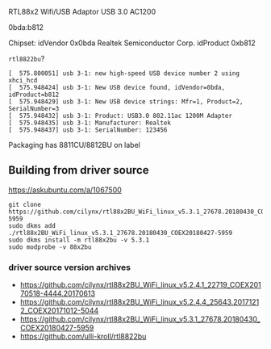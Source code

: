 
RTL88x2 Wifi/USB Adaptor USB 3.0 AC1200

0bda:b812

Chipset:
  idVendor           0x0bda Realtek Semiconductor Corp.
  idProduct          0xb812

`rtl8822bu`?

```
[  575.800051] usb 3-1: new high-speed USB device number 2 using xhci_hcd
[  575.948424] usb 3-1: New USB device found, idVendor=0bda, idProduct=b812
[  575.948429] usb 3-1: New USB device strings: Mfr=1, Product=2, SerialNumber=3
[  575.948432] usb 3-1: Product: USB3.0 802.11ac 1200M Adapter
[  575.948435] usb 3-1: Manufacturer: Realtek
[  575.948437] usb 3-1: SerialNumber: 123456
```

Packaging has 8811CU/8812BU on label

## Building from driver source

https://askubuntu.com/a/1067500

```
git clone https://github.com/cilynx/rtl88x2BU_WiFi_linux_v5.3.1_27678.20180430_COEX20180427-5959
sudo dkms add ./rtl88x2BU_WiFi_linux_v5.3.1_27678.20180430_COEX20180427-5959
sudo dkms install -m rtl88x2bu -v 5.3.1
sudo modprobe -v 88x2bu
```


### driver source version archives

- https://github.com/cilynx/rtl88x2BU_WiFi_linux_v5.2.4.1_22719_COEX20170518-4444.20170613
- https://github.com/cilynx/rtl88x2BU_WiFi_linux_v5.2.4.4_25643.20171212_COEX20171012-5044
- https://github.com/cilynx/rtl88x2BU_WiFi_linux_v5.3.1_27678.20180430_COEX20180427-5959
- https://github.com/ulli-kroll/rtl8822bu
